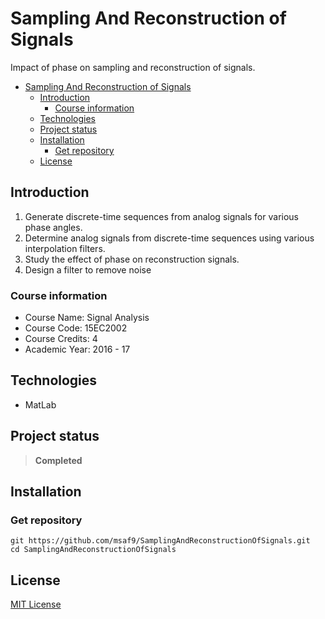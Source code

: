 # Sampling And Reconstruction of Signals
Impact of phase on sampling and reconstruction of signals.

- [Sampling And Reconstruction of Signals](#sampling-and-reconstruction-of-signals)
  - [Introduction](#introduction)
    - [Course information](#course-information)
  - [Technologies](#technologies)
  - [Project status](#project-status)
  - [Installation](#installation)
    - [Get repository](#get-repository)
  - [License](#license)

## Introduction
1. Generate discrete-time sequences from analog signals for various phase angles.
2. Determine analog signals from discrete-time sequences using various interpolation filters.
3. Study the effect of phase on reconstruction signals.
4. Design a filter to remove noise

### Course information
- Course Name: Signal Analysis
- Course Code: 15EC2002
- Course Credits: 4
- Academic Year: 2016 - 17

## Technologies
- MatLab

## Project status
> **Completed**

## Installation
### Get repository
```git
git https://github.com/msaf9/SamplingAndReconstructionOfSignals.git
cd SamplingAndReconstructionOfSignals
```

## License
[MIT License](LICENSE)
